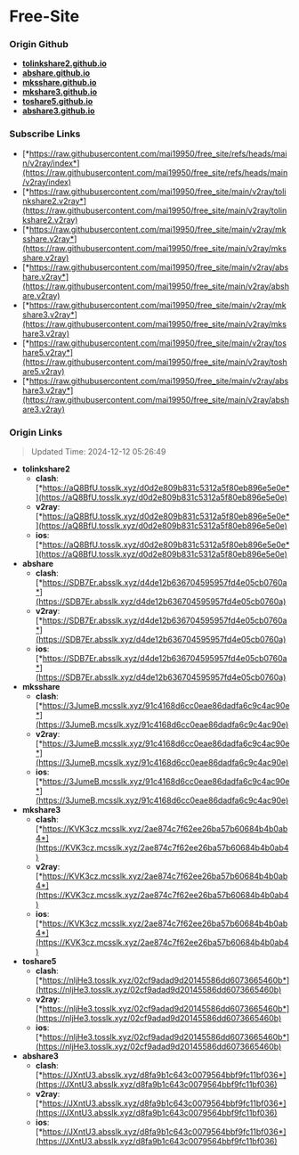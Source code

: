# Free-Site

### Origin Github

- [**tolinkshare2.github.io**](https://github.com/tolinkshare2/tolinkshare2.github.io)
- [**abshare.github.io**](https://github.com/abshare/abshare.github.io)
- [**mksshare.github.io**](https://github.com/mksshare/mksshare.github.io)
- [**mkshare3.github.io**](https://github.com/mkshare3/mkshare3.github.io)
- [**toshare5.github.io**](https://github.com/toshare5/toshare5.github.io)
- [**abshare3.github.io**](https://github.com/abshare3/abshare3.github.io)

### Subscribe Links

- [*https://raw.githubusercontent.com/mai19950/free_site/refs/heads/main/v2ray/index*](https://raw.githubusercontent.com/mai19950/free_site/refs/heads/main/v2ray/index)
- [*https://raw.githubusercontent.com/mai19950/free_site/main/v2ray/tolinkshare2.v2ray*](https://raw.githubusercontent.com/mai19950/free_site/main/v2ray/tolinkshare2.v2ray)
- [*https://raw.githubusercontent.com/mai19950/free_site/main/v2ray/mksshare.v2ray*](https://raw.githubusercontent.com/mai19950/free_site/main/v2ray/mksshare.v2ray)
- [*https://raw.githubusercontent.com/mai19950/free_site/main/v2ray/abshare.v2ray*](https://raw.githubusercontent.com/mai19950/free_site/main/v2ray/abshare.v2ray)
- [*https://raw.githubusercontent.com/mai19950/free_site/main/v2ray/mkshare3.v2ray*](https://raw.githubusercontent.com/mai19950/free_site/main/v2ray/mkshare3.v2ray)
- [*https://raw.githubusercontent.com/mai19950/free_site/main/v2ray/toshare5.v2ray*](https://raw.githubusercontent.com/mai19950/free_site/main/v2ray/toshare5.v2ray)
- [*https://raw.githubusercontent.com/mai19950/free_site/main/v2ray/abshare3.v2ray*](https://raw.githubusercontent.com/mai19950/free_site/main/v2ray/abshare3.v2ray)

### Origin Links

> Updated Time: 2024-12-12 05:26:49

- **tolinkshare2**
  - **clash**: [*https://aQ8BfU.tosslk.xyz/d0d2e809b831c5312a5f80eb896e5e0e*](https://aQ8BfU.tosslk.xyz/d0d2e809b831c5312a5f80eb896e5e0e)
  - **v2ray**: [*https://aQ8BfU.tosslk.xyz/d0d2e809b831c5312a5f80eb896e5e0e*](https://aQ8BfU.tosslk.xyz/d0d2e809b831c5312a5f80eb896e5e0e)
  - **ios**: [*https://aQ8BfU.tosslk.xyz/d0d2e809b831c5312a5f80eb896e5e0e*](https://aQ8BfU.tosslk.xyz/d0d2e809b831c5312a5f80eb896e5e0e)
- **abshare**
  - **clash**: [*https://SDB7Er.absslk.xyz/d4de12b636704595957fd4e05cb0760a*](https://SDB7Er.absslk.xyz/d4de12b636704595957fd4e05cb0760a)
  - **v2ray**: [*https://SDB7Er.absslk.xyz/d4de12b636704595957fd4e05cb0760a*](https://SDB7Er.absslk.xyz/d4de12b636704595957fd4e05cb0760a)
  - **ios**: [*https://SDB7Er.absslk.xyz/d4de12b636704595957fd4e05cb0760a*](https://SDB7Er.absslk.xyz/d4de12b636704595957fd4e05cb0760a)
- **mksshare**
  - **clash**: [*https://3JumeB.mcsslk.xyz/91c4168d6cc0eae86dadfa6c9c4ac90e*](https://3JumeB.mcsslk.xyz/91c4168d6cc0eae86dadfa6c9c4ac90e)
  - **v2ray**: [*https://3JumeB.mcsslk.xyz/91c4168d6cc0eae86dadfa6c9c4ac90e*](https://3JumeB.mcsslk.xyz/91c4168d6cc0eae86dadfa6c9c4ac90e)
  - **ios**: [*https://3JumeB.mcsslk.xyz/91c4168d6cc0eae86dadfa6c9c4ac90e*](https://3JumeB.mcsslk.xyz/91c4168d6cc0eae86dadfa6c9c4ac90e)
- **mkshare3**
  - **clash**: [*https://KVK3cz.mcsslk.xyz/2ae874c7f62ee26ba57b60684b4b0ab4*](https://KVK3cz.mcsslk.xyz/2ae874c7f62ee26ba57b60684b4b0ab4)
  - **v2ray**: [*https://KVK3cz.mcsslk.xyz/2ae874c7f62ee26ba57b60684b4b0ab4*](https://KVK3cz.mcsslk.xyz/2ae874c7f62ee26ba57b60684b4b0ab4)
  - **ios**: [*https://KVK3cz.mcsslk.xyz/2ae874c7f62ee26ba57b60684b4b0ab4*](https://KVK3cz.mcsslk.xyz/2ae874c7f62ee26ba57b60684b4b0ab4)
- **toshare5**
  - **clash**: [*https://nljHe3.tosslk.xyz/02cf9adad9d20145586dd6073665460b*](https://nljHe3.tosslk.xyz/02cf9adad9d20145586dd6073665460b)
  - **v2ray**: [*https://nljHe3.tosslk.xyz/02cf9adad9d20145586dd6073665460b*](https://nljHe3.tosslk.xyz/02cf9adad9d20145586dd6073665460b)
  - **ios**: [*https://nljHe3.tosslk.xyz/02cf9adad9d20145586dd6073665460b*](https://nljHe3.tosslk.xyz/02cf9adad9d20145586dd6073665460b)
- **abshare3**
  - **clash**: [*https://JXntU3.absslk.xyz/d8fa9b1c643c0079564bbf9fc11bf036*](https://JXntU3.absslk.xyz/d8fa9b1c643c0079564bbf9fc11bf036)
  - **v2ray**: [*https://JXntU3.absslk.xyz/d8fa9b1c643c0079564bbf9fc11bf036*](https://JXntU3.absslk.xyz/d8fa9b1c643c0079564bbf9fc11bf036)
  - **ios**: [*https://JXntU3.absslk.xyz/d8fa9b1c643c0079564bbf9fc11bf036*](https://JXntU3.absslk.xyz/d8fa9b1c643c0079564bbf9fc11bf036)
